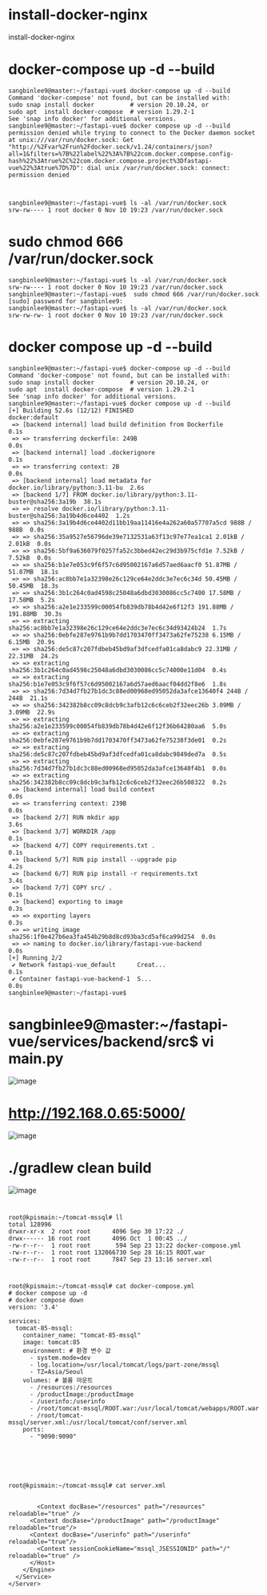 # install-docker-nginx
install-docker-nginx


#  docker-compose up -d --build


    
    sangbinlee9@master:~/fastapi-vue$ docker-compose up -d --build
    Command 'docker-compose' not found, but can be installed with:
    sudo snap install docker          # version 20.10.24, or
    sudo apt  install docker-compose  # version 1.29.2-1
    See 'snap info docker' for additional versions.
    sangbinlee9@master:~/fastapi-vue$ docker compose up -d --build
    permission denied while trying to connect to the Docker daemon socket at unix:///var/run/docker.sock: Get "http://%2Fvar%2Frun%2Fdocker.sock/v1.24/containers/json?all=1&filters=%7B%22label%22%3A%7B%22com.docker.compose.config-hash%22%3Atrue%2C%22com.docker.compose.project%3Dfastapi-vue%22%3Atrue%7D%7D": dial unix /var/run/docker.sock: connect: permission denied
    

    
    sangbinlee9@master:~/fastapi-vue$ ls -al /var/run/docker.sock
    srw-rw---- 1 root docker 0 Nov 10 19:23 /var/run/docker.sock





# sudo chmod 666 /var/run/docker.sock

    
    sangbinlee9@master:~/fastapi-vue$ ls -al /var/run/docker.sock
    srw-rw---- 1 root docker 0 Nov 10 19:23 /var/run/docker.sock
    sangbinlee9@master:~/fastapi-vue$  sudo chmod 666 /var/run/docker.sock
    [sudo] password for sangbinlee9:
    sangbinlee9@master:~/fastapi-vue$ ls -al /var/run/docker.sock
    srw-rw-rw- 1 root docker 0 Nov 10 19:23 /var/run/docker.sock




#  docker compose up -d --build


    
    
    sangbinlee9@master:~/fastapi-vue$ docker-compose up -d --build
    Command 'docker-compose' not found, but can be installed with:
    sudo snap install docker          # version 20.10.24, or
    sudo apt  install docker-compose  # version 1.29.2-1
    See 'snap info docker' for additional versions.
    sangbinlee9@master:~/fastapi-vue$ docker compose up -d --build
    [+] Building 52.6s (12/12) FINISHED                              docker:default
     => [backend internal] load build definition from Dockerfile               0.1s
     => => transferring dockerfile: 249B                                       0.0s
     => [backend internal] load .dockerignore                                  0.1s
     => => transferring context: 2B                                            0.0s
     => [backend internal] load metadata for docker.io/library/python:3.11-bu  2.6s
     => [backend 1/7] FROM docker.io/library/python:3.11-buster@sha256:3a19b  38.1s
     => => resolve docker.io/library/python:3.11-buster@sha256:3a19b4d6ce4402  1.2s
     => => sha256:3a19b4d6ce4402d11bb19aa11416e4a262a60a57707a5cd 988B / 988B  0.0s
     => => sha256:35a9527e56796de39e7132531a63f13c97e77ea1ca1 2.01kB / 2.01kB  0.0s
     => => sha256:5bf9a636079f0257fa52c3bbed42ec29d3b975cfd1e 7.52kB / 7.52kB  0.0s
     => => sha256:b1e7e053c9f6f57c6d95002167a6d57aed6aacf0 51.87MB / 51.87MB  18.1s
     => => sha256:ac8bb7e1a32398e26c129ce64e2ddc3e7ec6c34d 50.45MB / 50.45MB  18.3s
     => => sha256:3b1c264c0ad4598c25048a6dbd3030086cc5c7400 17.58MB / 17.58MB  5.2s
     => => sha256:a2e1e233599c00054fb839db78b4d42e6f12f3 191.88MB / 191.88MB  30.3s
     => => extracting sha256:ac8bb7e1a32398e26c129ce64e2ddc3e7ec6c34d93424b24  1.7s
     => => sha256:0ebfe287e9761b9b7dd1703470ff3473a62fe75238 6.15MB / 6.15MB  20.9s
     => => sha256:de5c87c207fdbeb45bd9af3dfcedfa01ca8dabc9 22.31MB / 22.31MB  24.2s
     => => extracting sha256:3b1c264c0ad4598c25048a6dbd3030086cc5c74000e11d04  0.4s
     => => extracting sha256:b1e7e053c9f6f57c6d95002167a6d57aed6aacf04dd2f8e6  1.8s
     => => sha256:7d34d7fb27b1dc3c88ed00968ed95052da3afce13640f4 244B / 244B  21.1s
     => => sha256:342382b8cc09c8dcb9c3afb12c6c6ceb2f32eec26b 3.09MB / 3.09MB  22.9s
     => => extracting sha256:a2e1e233599c00054fb839db78b4d42e6f12f36b64280aa6  5.0s
     => => extracting sha256:0ebfe287e9761b9b7dd1703470ff3473a62fe75238f3de01  0.2s
     => => extracting sha256:de5c87c207fdbeb45bd9af3dfcedfa01ca8dabc9849ded7a  0.5s
     => => extracting sha256:7d34d7fb27b1dc3c88ed00968ed95052da3afce13640f4b1  0.0s
     => => extracting sha256:342382b8cc09c8dcb9c3afb12c6c6ceb2f32eec26b508322  0.2s
     => [backend internal] load build context                                  0.0s
     => => transferring context: 239B                                          0.0s
     => [backend 2/7] RUN mkdir app                                            3.6s
     => [backend 3/7] WORKDIR /app                                             0.1s
     => [backend 4/7] COPY requirements.txt .                                  0.1s
     => [backend 5/7] RUN pip install --upgrade pip                            4.2s
     => [backend 6/7] RUN pip install -r requirements.txt                      3.4s
     => [backend 7/7] COPY src/ .                                              0.1s
     => [backend] exporting to image                                           0.3s
     => => exporting layers                                                    0.3s
     => => writing image sha256:1f0e427b6ea3fa454b29b8d8cd93ba3cd5af6ca99d254  0.0s
     => => naming to docker.io/library/fastapi-vue-backend                     0.0s
    [+] Running 2/2
     ✔ Network fastapi-vue_default      Creat...                               0.1s
     ✔ Container fastapi-vue-backend-1  S...                                   0.0s
    sangbinlee9@master:~/fastapi-vue$







# sangbinlee9@master:~/fastapi-vue/services/backend/src$ vi main.py

![image](https://github.com/sangbinlee/install-docker-nginx/assets/4024414/c718ac60-868e-4cb8-8c9f-fa782c51d22b)








# http://192.168.0.65:5000/

![image](https://github.com/sangbinlee/install-docker-nginx/assets/4024414/c4b731c9-5d48-4376-9513-be8747c36eb3)




# 
# 
# 
# 
# 
# 
# 
# 
# 
# 
# 
# 
# 
# 
# 
# 
# 
# 
# 
# 
# 
# 
# 
# 
# 
# 
# 
# 
# 
# 
# 
# 
# 
# 
# ./gradlew clean build


![image](https://github.com/sangbinlee/install-docker-nginx/assets/4024414/384490b2-8715-4e75-9db5-451795ab5669)















# 



    
    root@kpismain:~/tomcat-mssql# ll
    total 128996
    drwxr-xr-x  2 root root      4096 Sep 30 17:22 ./
    drwx------ 16 root root      4096 Oct  1 00:45 ../
    -rw-r--r--  1 root root       594 Sep 23 13:22 docker-compose.yml
    -rw-r--r--  1 root root 132066730 Sep 28 16:15 ROOT.war
    -rw-r--r--  1 root root      7847 Sep 23 13:16 server.xml
    








# 
    root@kpismain:~/tomcat-mssql# cat docker-compose.yml
    # docker compose up -d
    # docker compose down
    version: '3.4'
    
    services:
      tomcat-85-mssql:
        container_name: "tomcat-85-mssql"
        image: tomcat:85
        environment: # 환경 변수 값
          - system.mode=dev
          - log.location=/usr/local/tomcat/logs/part-zone/mssql
          - TZ=Asia/Seoul
        volumes: # 볼륨 마운트
          - /resources:/resources
          - /productImage:/productImage
          - /userinfo:/userinfo
          - /root/tomcat-mssql/ROOT.war:/usr/local/tomcat/webapps/ROOT.war
          - /root/tomcat-mssql/server.xml:/usr/local/tomcat/conf/server.xml
        ports:
          - "9090:9090"




    
          
    root@kpismain:~/tomcat-mssql# cat server.xml
    
    
            <Context docBase="/resources" path="/resources" reloadable="true" />
          <Context docBase="/productImage" path="/productImage" reloadable="true"/>
          <Context docBase="/userinfo" path="/userinfo" reloadable="true"/>
            <Context sessionCookieName="mssql_JSESSIONID" path="/" reloadable="true" />
          </Host>
        </Engine>
      </Service>
    </Server>
